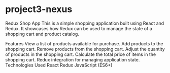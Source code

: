 # project3-nexus


Redux Shop App
This is a simple shopping application built using React and Redux. It showcases how Redux can be used to manage the state of a shopping cart and product catalog.

Features
View a list of products available for purchase.
Add products to the shopping cart.
Remove products from the shopping cart.
Adjust the quantity of products in the shopping cart.
Calculate the total price of items in the shopping cart.
Redux integration for managing application state.
Technologies Used
React
Redux
JavaScript (ES6+)
